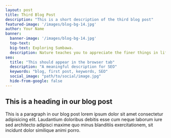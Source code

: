```yaml
---
layout: post
title: Third Blog Post 
description: "This is a short description of the third blog post"
featured-image: '/images/blog-bg-14.jpg'
author: Your Name
banner:
  banner-image: '/images/blog-bg-14.jpg'
  top-text:
  big-text: Exploring Sumbawa.
  description: Nature teaches you to appreciate the finer things in life, to be present, live in the moment and just breath. 
seo: 
  title: "This should appear in the browser tab"
  description: "A meaningful description for SEO"
  keywords: "blog, first post, keywords, SEO"
  social_image: "path/to/social/image.jpg"
  hide-from-google: false
---
```


## This is a heading in our blog post 

This  is a paragraph in our blog post lorem ipsum dolor sit amet consectetur adipisicing elit. Laudantium doloribus debitis esse cum neque laborum iure sed architecto adipisci maxime quo minus blanditiis exercitationem, sit incidunt dolor similique animi porro.